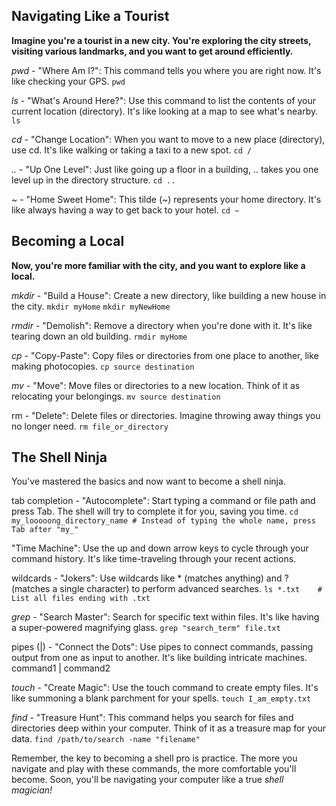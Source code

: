 ## Navigating Like a Tourist

__Imagine you're a tourist in a new city. You're exploring the city streets, visiting various landmarks, and you want to get around efficiently.__

_pwd_ - "Where Am I?": This command tells you where you are right now. It's like checking your GPS.
```pwd```

_ls_ - "What's Around Here?": Use this command to list the contents of your current location (directory). It's like looking at a map to see what's nearby.
```ls```

_cd_ - "Change Location": When you want to move to a new place (directory), use cd. It's like walking or taking a taxi to a new spot.
```cd /```

_.._ - "Up One Level": Just like going up a floor in a building, .. takes you one level up in the directory structure.
```cd ..```

_~_ - "Home Sweet Home": This tilde (~) represents your home directory. It's like always having a way to get back to your hotel.
```cd ~```


## Becoming a Local
__Now, you're more familiar with the city, and you want to explore like a local.__

_mkdir_ - "Build a House": Create a new directory, like building a new house in the city.
```mkdir myHome``` ```mkdir myNewHome``` 

_rmdir_ - "Demolish": Remove a directory when you're done with it. It's like tearing down an old building.
```rmdir myHome```

_cp_ - "Copy-Paste": Copy files or directories from one place to another, like making photocopies.
```cp source destination```

_mv_ - "Move": Move files or directories to a new location. Think of it as relocating your belongings.
```mv source destination```

rm - "Delete": Delete files or directories. Imagine throwing away things you no longer need.
```rm file_or_directory```


## The Shell Ninja

You've mastered the basics and now want to become a shell ninja.

tab completion - "Autocomplete": Start typing a command or file path and press Tab. The shell will try to complete it for you, saving you time.
```cd my_looooong_directory_name # Instead of typing the whole name, press Tab after "my_"```  

"Time Machine": Use the up and down arrow keys to cycle through your command history. It's like time-traveling through your recent actions.

wildcards - "Jokers": Use wildcards like * (matches anything) and ? (matches a single character) to perform advanced searches.
```ls *.txt    # List all files ending with .txt```

_grep_ - "Search Master": Search for specific text within files. It's like having a super-powered magnifying glass.
```grep "search_term" file.txt```

pipes (|) - "Connect the Dots": Use pipes to connect commands, passing output from one as input to another. It's like building intricate machines.
command1 | command2

_touch_ - "Create Magic": Use the touch command to create empty files. It's like summoning a blank parchment for your spells.
```touch I_am_empty.txt```

_find_ - "Treasure Hunt": This command helps you search for files and directories deep within your computer. Think of it as a treasure map for your data.
```find /path/to/search -name "filename"```

Remember, the key to becoming a shell pro is practice. The more you navigate and play with these commands, the more comfortable you'll become. Soon, you'll be navigating your computer like a true _shell magician!_
